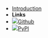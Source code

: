 - [Introduction](README)
- **Links**
- [![](https://img.icons8.com/material-sharp/16/000000/github.png)Github](https://github.com/ahelsayd/taskue)
- [![](https://img.icons8.com/color/16/000000/python.png)PyPI](https://pypi.org/project/taskue/)

